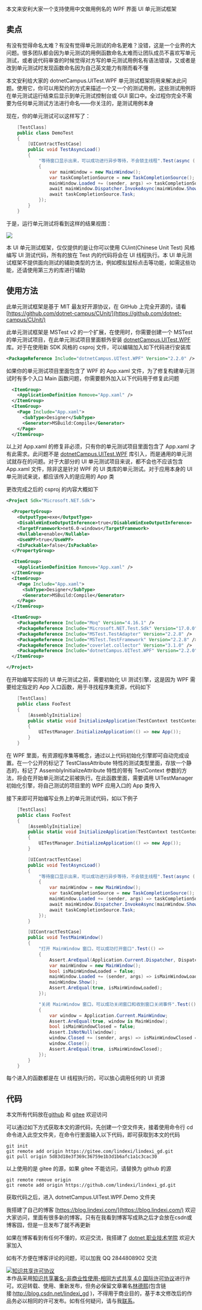 
本文来安利大家一个支持使用中文做用例名的 WPF 界面 UI 单元测试框架

<!--more-->


<!-- CreateTime:2022/1/6 20:12:56 -->

<!-- 发布 -->

## 卖点

有没有觉得命名太难？有没有觉得单元测试的命名更难？没错，这是一个业界的大问题。很多团队都会因为单元测试的用例函数命名太难而让团队成员不喜欢写单元测试，或者说代码审查的时候觉得对方写的单元测试用例名有语法错误，又或者是改到单元测试时发现函数命名因为自己英文能力有限而看不懂

本文安利给大家的 dotnetCampus.UITest.WPF 单元测试框架将用来解决此问题。使用它，你可以用契约的方式来描述一个又一个的测试用例，这些测试用例将在单元测试运行结束后显示到单元测试控制台或 GUI 窗口中。全过程你完全不需要为任何单元测试方法进行命名——你关注的，是测试用例本身

现在，你的单元测试可以这样写了：

```csharp
    [TestClass]
    public class DemoTest
    {
        [UIContractTestCase]
        public void TestAsyncLoad()
        {
            "等待窗口显示出来，可以成功进行异步等待，不会锁主线程".Test(async () =>
            {
                var mainWindow = new MainWindow();
                var taskCompletionSource = new TaskCompletionSource();
                mainWindow.Loaded += (sender, args) => taskCompletionSource.SetResult();
                await mainWindow.Dispatcher.InvokeAsync(mainWindow.Show);
                await taskCompletionSource.Task;
            });
        }
    }
```

于是，运行单元测试将看到这样的结果视图：

<!-- ![](image/dotnetCampus.UITest.WPF 一个支持中文用例的界面单元测试框架/dotnetCampus.UITest.WPF 一个支持中文用例的界面单元测试框架0.png) -->

![](http://image.acmx.xyz/lindexi%2F202216201807031.jpg)

本 UI 单元测试框架，仅仅提供的是让你可以使用 CUint(Chinese Unit Test) 风格编写 UI 测试代码，所有的放在 Test 内的代码将会在 UI 线程执行。本 UI 单元测试框架不提供面向测试的辅助类型的方法，例如模拟鼠标点击等功能，如需这些功能，还请使用第三方的库进行辅助

## 使用方法

此单元测试框架是基于 MIT 最友好开源协议，在 GitHub 上完全开源的，请看 [https://github.com/dotnet-campus/CUnit/](https://github.com/dotnet-campus/CUnit/)

此单元测试框架是 MSTest v2 的一个扩展，在使用时，你需要创建一个 MSTest 的单元测试项目，在此单元测试项目里面额外安装 [dotnetCampus.UITest.WPF](https://www.nuget.org/packages/dotnetCampus.UITest.WPF) 库。对于在使用新 SDK 风格的 csproj 文件，可以编辑加入如下代码进行安装库

```xml
<PackageReference Include="dotnetCampus.UITest.WPF" Version="2.2.0" />
```

如果你的单元测试项目里面包含了 WPF 的 App.xaml 文件，为了修复构建单元测试时有多个入口 Main 函数问题，你需要额外加入以下代码用于修复此问题

```xml
  <ItemGroup>
    <ApplicationDefinition Remove="App.xaml" />
  </ItemGroup>
  <ItemGroup>
    <Page Include="App.xaml">
      <SubType>Designer</SubType>
      <Generator>MSBuild:Compile</Generator>
    </Page>
  </ItemGroup>
```

以上对 App.xaml 的修复非必须，只有你的单元测试项目里面包含了 App.xaml 才有此需求。此问题不是 [dotnetCampus.UITest.WPF](https://www.nuget.org/packages/dotnetCampus.UITest.WPF) 库引入，而是通用的单元测试就存在的问题。对于大部分的 UI 单元测试项目来说，都不会也不应该包含 App.xaml 文件，除非这是针对 WPF 的 UI 类库的单元测试。对于应用本身的 UI 单元测试来说，都应该传入的是应用的 App 类

更改完成之后的 csproj 的内容大概如下

```xml
<Project Sdk="Microsoft.NET.Sdk">

  <PropertyGroup>
    <OutputType>exe</OutputType>
    <DisableWinExeOutputInference>true</DisableWinExeOutputInference>
    <TargetFramework>net6.0-windows</TargetFramework>
    <Nullable>enable</Nullable>
    <UseWPF>true</UseWPF>
    <IsPackable>false</IsPackable>
  </PropertyGroup>

  <ItemGroup>
    <ApplicationDefinition Remove="App.xaml" />
  </ItemGroup>
  <ItemGroup>
    <Page Include="App.xaml">
      <SubType>Designer</SubType>
      <Generator>MSBuild:Compile</Generator>
    </Page>
  </ItemGroup>

  <ItemGroup>
    <PackageReference Include="Moq" Version="4.16.1" />
    <PackageReference Include="Microsoft.NET.Test.Sdk" Version="17.0.0" />
    <PackageReference Include="MSTest.TestAdapter" Version="2.2.8" />
    <PackageReference Include="MSTest.TestFramework" Version="2.2.8" />
    <PackageReference Include="coverlet.collector" Version="3.1.0" />
    <PackageReference Include="dotnetCampus.UITest.WPF" Version="2.2.0" />
  </ItemGroup>

</Project>
```

在开始编写实际的 UI 单元测试之前，需要初始化 UI 测试引擎，这是因为 WPF 需要给定指定的 App 入口函数，用于寻找程序集资源，代码如下

```csharp
    [TestClass]
    public class FooTest
    {
        [AssemblyInitialize]
        public static void InitializeApplication(TestContext testContext)
        {
            UITestManager.InitializeApplication(() => new App());
        }
    }
```

在 WPF 里面，有资源程序集等概念，通过以上代码初始化引擎即可自动完成设置。在一个公开的标记了 TestClassAttribute 特性的测试类型里面，存放一个静态的，标记了 AssemblyInitializeAttribute 特性的带有 TestContext 参数的方法，将会在开始单元测试之前被执行。在此函数里面，需要调用 UITestManager 初始化引擎，将自己测试的项目里的 WPF 应用入口的 App 类传入

接下来即可开始编写业务上的单元测试代码，如以下例子

```csharp
    [TestClass]
    public class FooTest
    {
        [AssemblyInitialize]
        public static void InitializeApplication(TestContext testContext)
        {
            UITestManager.InitializeApplication(() => new App());
        }

        [UIContractTestCase]
        public void TestAsyncLoad()
        {
            "等待窗口显示出来，可以成功进行异步等待，不会锁主线程".Test(async () =>
            {
                var mainWindow = new MainWindow();
                var taskCompletionSource = new TaskCompletionSource();
                mainWindow.Loaded += (sender, args) => taskCompletionSource.SetResult();
                await mainWindow.Dispatcher.InvokeAsync(mainWindow.Show);
                await taskCompletionSource.Task;
            });
        }

        [UIContractTestCase]
        public void TestMainWindow()
        {
            "打开 MainWindow 窗口，可以成功打开窗口".Test(() =>
            {
                Assert.AreEqual(Application.Current.Dispatcher, Dispatcher.CurrentDispatcher);
                var mainWindow = new MainWindow();
                bool isMainWindowLoaded = false;
                mainWindow.Loaded += (sender, args) => isMainWindowLoaded = true;
                mainWindow.Show();
                Assert.AreEqual(true, isMainWindowLoaded);
            });

            "关闭 MainWindow 窗口，可以成功关闭窗口和收到窗口关闭事件".Test(() =>
            {
                var window = Application.Current.MainWindow;
                Assert.AreEqual(true, window is MainWindow);
                bool isMainWindowClosed = false;
                Assert.IsNotNull(window);
                window.Closed += (sender, args) => isMainWindowClosed = true;
                window.Close();
                Assert.AreEqual(true, isMainWindowClosed);
            });
        }
    }
```

每个进入的函数都是在 UI 线程执行的，可以放心调用任何的 UI 资源

## 代码

本文所有代码放在[github](https://github.com/lindexi/lindexi_gd/tree/5d83d18e3f369c36759e1b3d1b6afc1a1c3cac30/dotnetCampus.UITest.WPF.Demo) 和 [gitee](https://gitee.com/lindexi/lindexi_gd/tree/5d83d18e3f369c36759e1b3d1b6afc1a1c3cac30/dotnetCampus.UITest.WPF.Demo) 欢迎访问

可以通过如下方式获取本文的源代码，先创建一个空文件夹，接着使用命令行 cd 命令进入此空文件夹，在命令行里面输入以下代码，即可获取到本文的代码

```
git init
git remote add origin https://gitee.com/lindexi/lindexi_gd.git
git pull origin 5d83d18e3f369c36759e1b3d1b6afc1a1c3cac30
```

以上使用的是 gitee 的源，如果 gitee 不能访问，请替换为 github 的源

```
git remote remove origin
git remote add origin https://github.com/lindexi/lindexi_gd.git
```

获取代码之后，进入 dotnetCampus.UITest.WPF.Demo 文件夹



我搭建了自己的博客 [https://blog.lindexi.com/](https://blog.lindexi.com/) 欢迎大家访问，里面有很多新的博客。只有在我看到博客写成熟之后才会放在csdn或博客园，但是一旦发布了就不再更新

如果在博客看到有任何不懂的，欢迎交流，我搭建了 [dotnet 职业技术学院](https://t.me/dotnet_campus) 欢迎大家加入

如有不方便在博客评论的问题，可以加我 QQ 2844808902 交流

<a rel="license" href="http://creativecommons.org/licenses/by-nc-sa/4.0/"><img alt="知识共享许可协议" style="border-width:0" src="https://licensebuttons.net/l/by-nc-sa/4.0/88x31.png" /></a><br />本作品采用<a rel="license" href="http://creativecommons.org/licenses/by-nc-sa/4.0/">知识共享署名-非商业性使用-相同方式共享 4.0 国际许可协议</a>进行许可。欢迎转载、使用、重新发布，但务必保留文章署名[林德熙](http://blog.csdn.net/lindexi_gd)(包含链接:http://blog.csdn.net/lindexi_gd )，不得用于商业目的，基于本文修改后的作品务必以相同的许可发布。如有任何疑问，请与我[联系](mailto:lindexi_gd@163.com)。